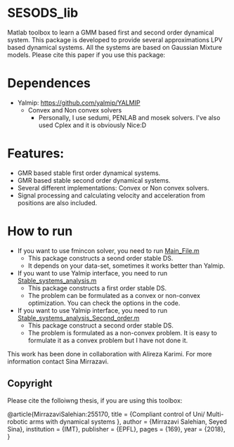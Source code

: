 
# SESODS_lib

Matlab toolbox to learn a GMM based first and second order dynamical system. This package is developed to provide several approximations LPV based dynamical systems. All the systems are based on Gaussian Mixture models. Please cite this paper if you use this package:





# Dependences 

- Yalmip: https://github.com/yalmip/YALMIP
  - Convex and Non convex solvers
    - Personally, I use sedumi, PENLAB and mosek solvers. I've also used Cplex and it is obviously Nice:D 
    
# Features:
- GMR based stable first order dynamical systems.
- GMR based stable second order dynamical systems.
- Several different implementations: Convex or Non convex solvers.
- Signal processing and calculating velocity and acceleration from positions are also included.

# How to run
- If you want to use fmincon solver, you need to run [Main_File.m](https://github.com/sinamr66/SESODS_lib/blob/master/Non_convex/Main_File.m)
  - This package constructs a seond order stable DS.
  - It depends on your data-set, sometimes it works better than Yalmip.
- If you want to use Yalmip interface, you need to run [Stable_systems_analysis.m](https://github.com/sinamr66/SESODS_lib/blob/master/Convex/Stable_systems_analysis.m)
  - This package constructs a first order stable DS.
  - The problem can be formulated as a convex or non-convex optimization. You can check the options in the code. 
- If you want to use Yalmip interface, you need to run [Stable_systems_analysis_Second_order.m](https://github.com/sinamr66/SESODS_lib/blob/master/Convex/Stable_systems_analysis_Second_order.m)
  - This package construct a second order stable DS.
  - The problem is formulated as a non-convex problem. It is easy to formulate it as a convex problem but I have not done it.
  

This work has been done in collaboration with Alireza Karimi. 
For more information contact Sina Mirrazavi. 
## Copyright
Please cite the folloiwng thesis, if you are using this toolbox:


@article{MirrazaviSalehian:255170,
      title = {Compliant control of Uni/ Multi- robotic arms with  dynamical systems },
      author = {Mirrazavi Salehian, Seyed Sina},
      institution = {IMT},
      publisher = {EPFL},
      pages = {169},
      year = {2018},
}

